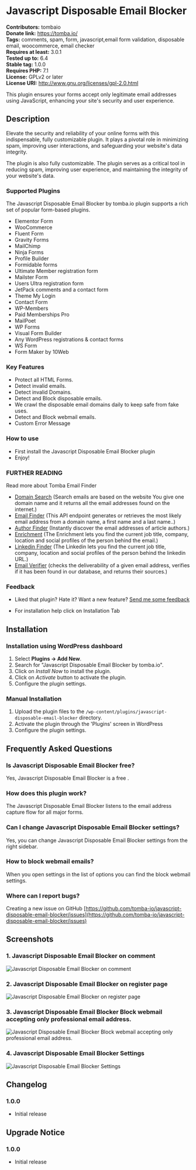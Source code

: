 # Javascript Disposable Email Blocker

**Contributors:** tombaio \
**Donate link:** https://tomba.io/ \
**Tags:** comments, spam, form, javascript,email form validation, disposable email, woocommerce, email checker \
**Requires at least:** 3.0.1 \
**Tested up to:** 6.4 \
**Stable tag:** 1.0.0 \
**Requires PHP:** 7.1 \
**License:** GPLv2 or later \
**License URI:** http://www.gnu.org/licenses/gpl-2.0.html

This plugin ensures your forms accept only legitimate email addresses using JavaScript, enhancing your site's security and user experience.

## Description

Elevate the security and reliability of your online forms with this indispensable, fully customizable plugin. It plays a pivotal role in minimizing spam, improving user interactions, and safeguarding your website's data integrity.

The plugin is also fully customizable.
The plugin serves as a critical tool in reducing spam, improving user experience, and maintaining the integrity of your website's data.

### Supported Plugins

The Javascript Disposable Email Blocker by tomba.io plugin supports a rich set of popular form-based plugins. 

* Elementor Form
* WooCommerce
* Fluent Form
* Gravity Forms
* MailChimp
* Ninja Forms
* Profile Builder
* Formidable forms
* Ultimate Member registration form
* Mailster Form
* Users Ultra registration form
* JetPack comments and a contact form
* Theme My Login
* Contact Form
* WP-Members
* Paid Memberships Pro
* MailPoet
* WP Forms
* Visual Form Builder
* Any WordPress registrations & contact forms   
* WS Form 
* Form Maker by 10Web

### Key Features

* Protect all HTML Forms.
* Detect invalid emails.
* Detect invalid Domains.
* Detect and Block disposable emails.
* We crawl the disposable email domains daily to keep safe from fake uses.
* Detect and Block webmail emails.
* Custom Error Message

### How to use

- First install the Javascript Disposable Email Blocker plugin
- Enjoy!


### FURTHER READING

Read more about Tomba Email Finder

* [Domain Search](https://tomba.io/domain-search) (Search emails are based on the website You give one domain name and it returns all the email addresses found on the internet.)
* [Email Finder](https://tomba.io/email-finder) (This API endpoint generates or retrieves the most likely email address from a domain name, a first name and a last name..)
* [Author Finder](https://tomba.io/author-finder) (Instantly discover the email addresses of article authors.)
* [Enrichment](https://tomba.io/author-finder) (The Enrichment lets you find the current job title, company, location and social profiles of the person behind the email.)
* [Linkedin Finder](https://tomba.io/author-finder) (The Linkedin lets you find the current job title, company, location and social profiles of the person behind the linkedin URL.)
* [Email Verifier](https://tomba.io/email-verifier) (checks the deliverability of a given email address, verifies if it has been found in our database, and returns their sources.)

### Feedback

- Liked that plugin? Hate it? Want a new feature? [Send me some feedback](mailto:support@tomba.io 'Send feedback')


* For installation help click on Installation Tab

## Installation

### Installation using WordPress dashboard

1. Select **Plugins -> Add New**.
2. Search for "Javascript Disposable Email Blocker by tomba.io".
3. Click on *Install Now* to install the plugin.
4. Click on *Activate* button to activate the plugin.
5. Configure the plugin settings.

### Manual Installation

1. Upload the plugin files to the `/wp-content/plugins/javascript-disposable-email-blocker` directory.
2. Activate the plugin through the 'Plugins' screen in WordPress
3. Configure the plugin settings.

## Frequently Asked Questions

### Is Javascript Disposable Email Blocker free?

Yes, Javascript Disposable Email Blocker is a free .

### How does this plugin work?

The Javascript Disposable Email Blocker listens to the email address capture flow for all major forms.

### Can I change Javascript Disposable Email Blocker settings?

Yes, you can change Javascript Disposable Email Blocker settings from the right sidebar.

### How to block webmail emails?

When you open settings in the list of options you can find the block webmail settings.

### Where can I report bugs?

Creating a new issue on GitHub [https://github.com/tomba-io/javascript-disposable-email-blocker/issues](https://github.com/tomba-io/javascript-disposable-email-blocker/issues)

## Screenshots

### 1. Javascript Disposable Email Blocker on comment

![Javascript Disposable Email Blocker on comment](/assets/screenshot-1.png)

### 2. Javascript Disposable Email Blocker on register page

![Javascript Disposable Email Blocker on register page](/assets/screenshot-2.png)

### 3. Javascript Disposable Email Blocker Block webmail accepting only professional email address.

![Javascript Disposable Email Blocker Block webmail accepting only professional email address.](/assets/screenshot-3.png)

### 4. Javascript Disposable Email Blocker Settings

![Javascript Disposable Email Blocker Settings](/assets/screenshot-4.png)


## Changelog

### 1.0.0

* Initial release

## Upgrade Notice

### 1.0.0

* Initial release
